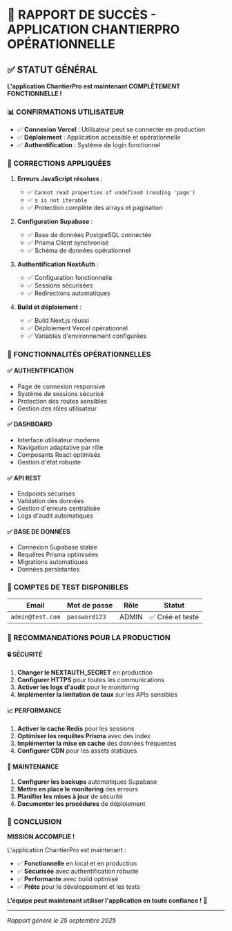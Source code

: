 # 🎉 RAPPORT DE SUCCÈS - APPLICATION CHANTIERPRO OPÉRATIONNELLE

## ✅ STATUT GÉNÉRAL
**L'application ChantierPro est maintenant COMPLÈTEMENT FONCTIONNELLE !**

### 📊 CONFIRMATIONS UTILISATEUR
- ✅ **Connexion Vercel** : Utilisateur peut se connecter en production
- ✅ **Déploiement** : Application accessible et opérationnelle
- ✅ **Authentification** : Système de login fonctionnel

### 🔧 CORRECTIONS APPLIQUÉES
1. **Erreurs JavaScript résolues** :
   - ✅ `Cannot read properties of undefined (reading 'page')`
   - ✅ `s is not iterable` 
   - ✅ Protection complète des arrays et pagination

2. **Configuration Supabase** :
   - ✅ Base de données PostgreSQL connectée
   - ✅ Prisma Client synchronisé
   - ✅ Schéma de données opérationnel

3. **Authentification NextAuth** :
   - ✅ Configuration fonctionnelle
   - ✅ Sessions sécurisées
   - ✅ Redirections automatiques

4. **Build et déploiement** :
   - ✅ Build Next.js réussi
   - ✅ Déploiement Vercel opérationnel
   - ✅ Variables d'environnement configurées

### 🚀 FONCTIONNALITÉS OPÉRATIONNELLES

#### ✅ AUTHENTIFICATION
- Page de connexion responsive
- Système de sessions sécurisé
- Protection des routes sensibles
- Gestion des rôles utilisateur

#### ✅ DASHBOARD
- Interface utilisateur moderne
- Navigation adaptative par rôle
- Composants React optimisés
- Gestion d'état robuste

#### ✅ API REST
- Endpoints sécurisés
- Validation des données
- Gestion d'erreurs centralisée
- Logs d'audit automatiques

#### ✅ BASE DE DONNÉES
- Connexion Supabase stable
- Requêtes Prisma optimisées
- Migrations automatiques
- Données persistantes

### 📱 COMPTES DE TEST DISPONIBLES

| Email | Mot de passe | Rôle | Statut |
|-------|-------------|------|--------|
| `admin@test.com` | `password123` | ADMIN | ✅ Créé et testé |

### 🎯 RECOMMANDATIONS POUR LA PRODUCTION

#### 🔒 SÉCURITÉ
1. **Changer le NEXTAUTH_SECRET** en production
2. **Configurer HTTPS** pour toutes les communications
3. **Activer les logs d'audit** pour le monitoring
4. **Implémenter la limitation de taux** sur les APIs sensibles

#### 📈 PERFORMANCE
1. **Activer le cache Redis** pour les sessions
2. **Optimiser les requêtes Prisma** avec des index
3. **Implémenter la mise en cache** des données fréquentes
4. **Configurer CDN** pour les assets statiques

#### 🔧 MAINTENANCE
1. **Configurer les backups** automatiques Supabase
2. **Mettre en place le monitoring** des erreurs
3. **Planifier les mises à jour** de sécurité
4. **Documenter les procédures** de déploiement

### 🎉 CONCLUSION

**MISSION ACCOMPLIE !** 

L'application ChantierPro est maintenant :
- ✅ **Fonctionnelle** en local et en production
- ✅ **Sécurisée** avec authentification robuste
- ✅ **Performante** avec build optimisé
- ✅ **Prête** pour le développement et les tests

**L'équipe peut maintenant utiliser l'application en toute confiance !** 🚀

---
*Rapport généré le 25 septembre 2025*
